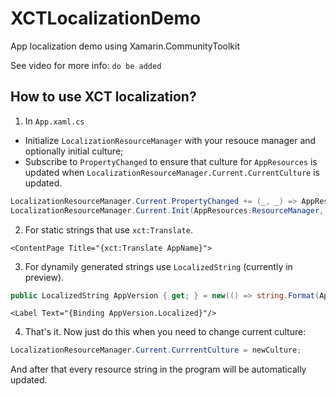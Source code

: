 # XCTLocalizationDemo
App localization demo using Xamarin.CommunityToolkit

See video for more info: `do be added`

## How to use XCT localization?

1. In `App.xaml.cs` 
- Initialize `LocalizationResourceManager` with your resouce manager and optionally initial culture;
- Subscribe to `PropertyChanged` to ensure that culture for `AppResources` is updated when `LocalizationResourceManager.Current.CurrentCulture` is updated.

```cs
LocalizationResourceManager.Current.PropertyChanged += (_, _) => AppResources.Culture = LocalizationResourceManager.Current.CurrentCulture;
LocalizationResourceManager.Current.Init(AppResources.ResourceManager, initialCulture);
```

2. For static strings that use `xct:Translate`. 

```xaml
<ContentPage Title="{xct:Translate AppName}">
```

3. For dynamily generated strings use `LocalizedString` (currently in preview). 

```cs
public LocalizedString AppVersion { get; } = new(() => string.Format(AppResources.Version, AppInfo.VersionString));
```
```xaml
<Label Text="{Binding AppVersion.Localized}"/>
```

4. That's it. Now just do this when you need to change current culture:

```cs
LocalizationResourceManager.Current.CurrrentCulture = newCulture;
```

And after that every resource string in the program will be automatically updated.
